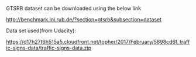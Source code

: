 GTSRB dataset can be downloaded using the below link

http://benchmark.ini.rub.de/?section=gtsrb&subsection=dataset

Data set used(from Udacity):

https://d17h27t6h515a5.cloudfront.net/topher/2017/February/5898cd6f_traffic-signs-data/traffic-signs-data.zip
